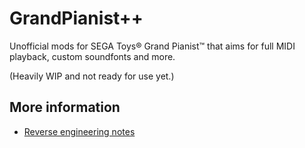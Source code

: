 # GrandPianist++

Unofficial mods for SEGA Toys® Grand Pianist™ that aims for full MIDI playback, custom soundfonts and more.

(Heavily WIP and not ready for use yet.)

## More information

- [Reverse engineering notes](https://gist.github.com/dogtopus/aaefed8545139b112a3cba768b7c7403)
